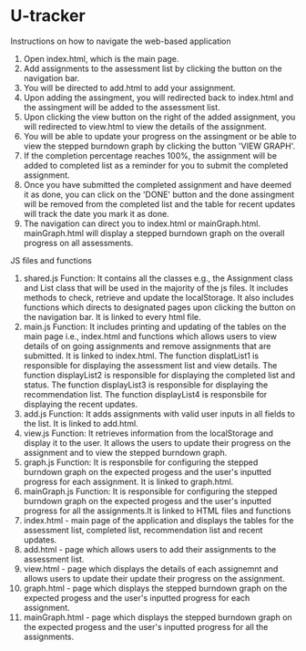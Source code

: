 # U-tracker 
Instructions on how to navigate the web-based application
1. Open index.html, which is the main page. 
2. Add assignments to the assessment list by clicking the button on the navigation bar. 
3. You will be directed to add.html to add your assignment. 
4. Upon adding the assingment, you will redirected back to index.html and the assingment will be added to the assessment list. 
5. Upon clicking the view button on the right of the added assignment, you will redirected to view.html to view the details of the assignment.
6. You will be able to update your progress on the assingment or be able to view the stepped burndown graph by clicking the button 'VIEW GRAPH'.
7. If the completion percentage reaches 100%, the assignment will be added to completed list as a reminder for you to submit the completed assignment.
8. Once you have submitted the completed assignment and have deemed it as done, you can click on the 'DONE' button and the done assingment will be removed from the completed list and the table for recent updates will track the date you mark it as done. 
9. The navigation can direct you to index.html or mainGraph.html. mainGraph.html will display a stepped burndown graph on the overall progress on all assessments.  

JS files and functions 
1. shared.js 
Function: It contains all the classes e.g., the Assignment class and List class that will be used in the majority of the js files. It includes methods to check, retrieve and update the localStorage. It also includes functions which directs to designated pages upon clicking the button on the navigation bar. It is linked to every html file. 
2. main.js 
Function: It includes printing and updating of the tables on the main page i.e., index.html and functions which allows users to view details of on going assignments and remove assignments that are submitted. It is linked to index.html.
The function displatList1 is responsible for displaying the assessment list and view details.
The function displayList2 is responsible for displaying the completed list and status.
The function displayList3 is responsible for displaying the recommendation list. 
The function displayList4 is responsbile for displaying the recent updates. 
3. add.js
Function: It adds assignments with valid user inputs in all fields to the list. It is linked to add.html.
4. view.js
Function: It retrieves information from the localStorage and display it to the user. It allows the users to update their progress on the assignment and to view the stepped burndown graph.
5. graph.js
Function: It is responsbile for configuring the stepped burndown graph on the expected progess and the user's inputted progress for each assignment. It is linked to graph.html.
6. mainGraph.js 
Function: It is responsible for configuring the stepped burndown graph on the expected progess and the user's inputted progress for all the assignments.It is linked to 
HTML files and functions 
1. index.html - main page of the application and displays the tables for the assessment list, completed list, recommendation list and recent updates. 
2. add.html - page which allows users to add their assignments to the assessment list. 
3. view.html - page which displays the details of each assignemnt and allows users to update their update their progress on the assignment. 
4. graph.html - page which displays the stepped burndown graph on the expected progess and the user's inputted progress for each assignment.
5. mainGraph.html - page which displays the stepped burndown graph on the expected progess and the user's inputted progress for all the assignments. 
